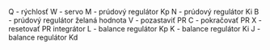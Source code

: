 Q - rýchlosť
W - servo
M - prúdový regulátor Kp
N - prúdový regulátor Ki
B - prúdový regulátor želaná hodnota
V - pozastaviť PR
C - pokračovať PR
X - resetovať PR integrátor
L - balance regulátor Kp
K - balance regulátor Ki
J - balance regulátor Kd
